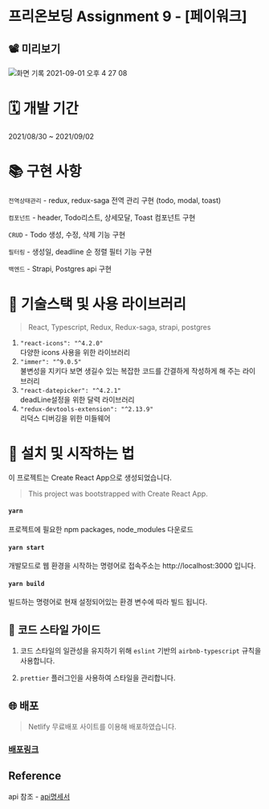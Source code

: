 # 프리온보딩 Assignment 9 - [페이워크]

## 📽 미리보기

![화면 기록 2021-09-01 오후 4 27 08](https://user-images.githubusercontent.com/61695175/131630609-a5219f9d-e53a-4aaa-9cc2-e13fea94cb8d.gif)

# 🗓 개발 기간

2021/08/30 ~ 2021/09/02

# 📚 구현 사항

`전역상태관리` -
redux, redux-saga 전역 관리 구현
(todo, modal, toast)

`컴포넌트` -
header, Todo리스트, 상세모달, Toast 컴포넌트 구현

`CRUD` - Todo 생성, 수정, 삭제 기능 구현

`필터링` - 생성일, deadline 순 정렬 필터 기능 구현

`백엔드` - Strapi, Postgres api 구현

# 🔨 기술스택 및 사용 라이브러리

> React, Typescript, Redux, Redux-saga, strapi, postgres

1. `"react-icons": "^4.2.0"` <br/>
   다양한 icons 사용을 위한 라이브러리
2. `"immer": "^9.0.5"` <br/>
   불변성을 지키다 보면 생길수 있는 복잡한 코드를 간결하게 작성하게 해 주는 라이브러리
3. `"react-datepicker": "^4.2.1"` <br/>
   deadLine설정을 위한 달력 라이브러리
4. `"redux-devtools-extension": "^2.13.9"` <br/>
   리덕스 디버깅을 위한 미들웨어

# 📱 설치 및 시작하는 법

이 프로젝트는 Create React App으로 생성되었습니다.

> This project was bootstrapped with Create React App.

#### `yarn`

프로젝트에 필요한 npm packages, node_modules 다운로드

#### `yarn start`

개발모드로 웹 환경을 시작하는 명령어로
접속주소는 http://localhost:3000 입니다.

#### `yarn build`

빌드하는 명령어로 현재 설정되어있는 환경 변수에 따라 빌드 됩니다.

## 💄 코드 스타일 가이드

1. 코드 스타일의 일관성을 유지하기 위해 `eslint` 기반의 `airbnb-typescript` 규칙을 사용합니다.

2. `prettier` 플러그인을 사용하여 스타일을 관리합니다.

## 🌐 배포

> Netlify 무료배포 사이트를 이용해 배포하였습니다.

### [배포링크](https://paywork-todo.netlify.app)

## Reference

api 참조 - [api명세서](https://noisy-vertebra-1b7.notion.site/Todolist-api-c4b7d3cf69a84ca3b6fa402198d2b634)

